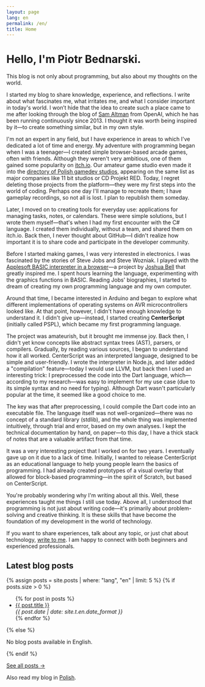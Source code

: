 ```yaml
---
layout: page
lang: en
permalink: /en/
title: Home
---
```


# Hello, I'm Piotr Bednarski.

This blog is not only about programming, but also about my thoughts on the world.

I started my blog to share knowledge, experience, and reflections. I write about what fascinates me, what irritates me, and what I consider important in today's world. I won’t hide that the idea to create such a place came to me after looking through the blog of [Sam Altman](https://blog.samaltman.com/) from OpenAI, which he has been running continuously since 2013. I thought it was worth being inspired by it—to create something similar, but in my own style.

I'm not an expert in any field, but I have experience in areas to which I've dedicated a lot of time and energy. My adventure with programming began when I was a teenager—I created simple browser-based arcade games, often with friends. Although they weren't very ambitious, one of them gained some popularity on [itch.io](https://itch.io/). Our amateur game studio even made it into the [directory of Polish gamedev studios](https://polskigamedev.weebly.com/lista-a-z.html), appearing on the same list as major companies like 11 bit studios or CD Projekt RED. Today, I regret deleting those projects from the platform—they were my first steps into the world of coding. Perhaps one day I'll manage to recreate them; I have gameplay recordings, so not all is lost. I plan to republish them someday.

Later, I moved on to creating tools for everyday use: applications for managing tasks, notes, or calendars. These were simple solutions, but I wrote them myself—that's when I had my first encounter with the C# language. I created them individually, without a team, and shared them on itch.io. Back then, I never thought about GitHub—I didn't realize how important it is to share code and participate in the developer community.

Before I started making games, I was very interested in electronics. I was fascinated by the stories of Steve Jobs and Steve Wozniak. I played with the [Applesoft BASIC interpreter in a browser](https://www.calormen.com/jsbasic/)—a project by [Joshua Bell](https://github.com/inexorabletash) that greatly inspired me. I spent hours learning the language, experimenting with the graphics functions in BASIC. Reading Jobs' biographies, I started to dream of creating my own programming language and my own computer.

Around that time, I became interested in Arduino and began to explore what different implementations of operating systems on AVR microcontrollers looked like. At that point, however, I didn't have enough knowledge to understand it. I didn't give up—instead, I started creating **CenterScript** (initially called PSPL), which became my first programming language.

The project was amateurish, but it brought me immense joy. Back then, I didn't yet know concepts like abstract syntax trees (AST), parsers, or compilers. Gradually, by reading various sources, I began to understand how it all worked. CenterScript was an interpreted language, designed to be simple and user-friendly. I wrote the interpreter in Node.js, and later added a "compilation" feature—today I would use LLVM, but back then I used an interesting trick: I preprocessed the code into the Dart language, which—according to my research—was easy to implement for my use case (due to its simple syntax and no need for typing). Although Dart wasn't particularly popular at the time, it seemed like a good choice to me.

The key was that after preprocessing, I could compile the Dart code into an executable file. The language itself was not well-organized—there was no concept of a standard library (stdlib), and the whole thing was implemented intuitively, through trial and error, based on my own analyses. I kept the technical documentation by hand, on paper—to this day, I have a thick stack of notes that are a valuable artifact from that time.

It was a very interesting project that I worked on for two years. I eventually gave up on it due to a lack of time. Initially, I wanted to release CenterScript as an educational language to help young people learn the basics of programming. I had already created prototypes of a visual overlay that allowed for block-based programming—in the spirit of Scratch, but based on CenterScript.

You're probably wondering why I'm writing about all this. Well, these experiences taught me things I still use today. Above all, I understood that programming is not just about writing code—it's primarily about problem-solving and creative thinking. It is these skills that have become the foundation of my development in the world of technology.

If you want to share experiences, talk about any topic, or just chat about technology, [write to me](mailto:kontakt@bednarskiwsieci.pl). I am happy to connect with both beginners and experienced professionals.

## Latest blog posts

{% assign posts = site.posts | where: "lang", "en" | limit: 5 %}
{% if posts.size > 0 %}
<ul>
{% for post in posts %}
  <li class="post-item">
    <a class="post-title" href="{{ post.url }}"><span>{{ post.title }}</span></a>
    <div class="post-date"><i>{{ post.date | date: site.t.en.date_format }}</i></div>
  </li>
{% endfor %}
</ul>
{% else %}
<p>No blog posts available in English.</p>
{% endif %}

<a href="/en/blog/">See all posts →</a>

Also read my blog in [Polish](/pl/).

